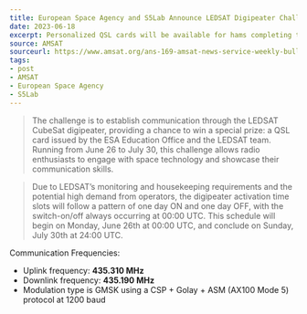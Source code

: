 ```yaml
---
title: European Space Agency and S5Lab Announce LEDSAT Digipeater Challenge
date: 2023-06-18
excerpt: Personalized QSL cards will be available for hams completing the challenge.
source: AMSAT
sourceurl: https://www.amsat.org/ans-169-amsat-news-service-weekly-bulletins/
tags:
- post
- AMSAT
- European Space Agency
- S5Lab
---
```

> The challenge is to establish communication through the LEDSAT CubeSat digipeater, providing a chance to win a special prize: a QSL card issued by the ESA Education Office and the LEDSAT team. Running from June 26 to July 30, this challenge allows radio enthusiasts to engage with space technology and showcase their communication skills.

> Due to LEDSAT’s monitoring and housekeeping requirements and the potential high demand from operators, the digipeater activation time slots will follow a pattern of one day ON and one day OFF, with the switch-on/off always occurring at 00:00 UTC. This schedule will begin on Monday, June 26th at 00:00 UTC, and conclude on Sunday, July 30th at 24:00 UTC.

Communication Frequencies:

- Uplink frequency: **435.310 MHz**
- Downlink frequency: **435.190 MHz**
- Modulation type is GMSK using a CSP + Golay + ASM (AX100 Mode 5) protocol at 1200 baud